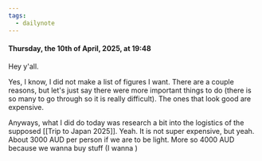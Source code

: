 ```yaml
---
tags:
  - dailynote
---
```

#### Thursday, the 10th of April, 2025, at 19:48

Hey y'all.

Yes, I know, I did not make a list of figures I want. There are a couple reasons, but let's just say there were more important things to do (there is so many to go through so it is really difficult). The ones that look good are expensive.

Anyways, what I did do today was research a bit into the logistics of the supposed [[Trip to Japan 2025]]. Yeah. It is not super expensive, but yeah. About 3000 AUD per person if we are to be light. More so 4000 AUD because we wanna buy stuff (I wanna )